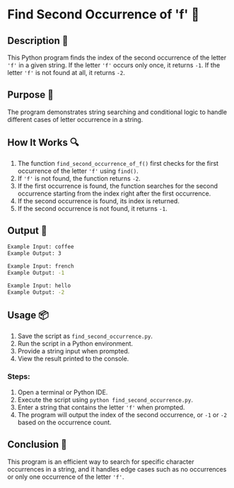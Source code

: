 # Find Second Occurrence of 'f' 📝

## Description 📝

This Python program finds the index of the second occurrence of the letter `'f'` in a given string. If the letter `'f'` occurs only once, it returns `-1`. If the letter `'f'` is not found at all, it returns `-2`.

## Purpose 🎯

The program demonstrates string searching and conditional logic to handle different cases of letter occurrence in a string.

## How It Works 🔍

1. The function `find_second_occurrence_of_f()` first checks for the first occurrence of the letter `'f'` using `find()`.
2. If `'f'` is not found, the function returns `-2`.
3. If the first occurrence is found, the function searches for the second occurrence starting from the index right after the first occurrence.
4. If the second occurrence is found, its index is returned.
5. If the second occurrence is not found, it returns `-1`.

## Output 📜

```bash
Example Input: coffee
Example Output: 3

Example Input: french
Example Output: -1

Example Input: hello
Example Output: -2
```

## Usage 📦

1. Save the script as `find_second_occurrence.py`.
2. Run the script in a Python environment.
3. Provide a string input when prompted.
4. View the result printed to the console.

### Steps:

1. Open a terminal or Python IDE.
2. Execute the script using `python find_second_occurrence.py`.
3. Enter a string that contains the letter `'f'` when prompted.
4. The program will output the index of the second occurrence, or `-1` or `-2` based on the occurrence count.

## Conclusion 🚀

This program is an efficient way to search for specific character occurrences in a string, and it handles edge cases such as no occurrences or only one occurrence of the letter `'f'`.
